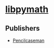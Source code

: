 # [libpymath](https://pypi.org/project/libpymath)



## Publishers
- [Pencilcaseman](https://pypi.org/user/Pencilcaseman)

